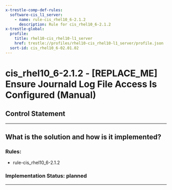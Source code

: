 ```yaml
---
x-trestle-comp-def-rules:
  software-cis_l1_server:
    - name: rule-cis_rhel10_6-2.1.2
      description: Rule for cis_rhel10_6-2.1.2
x-trestle-global:
  profile:
    title: rhel10-cis_rhel10-l1_server
    href: trestle://profiles/rhel10-cis_rhel10-l1_server/profile.json
  sort-id: cis_rhel10_6-02.01.02
---
```


# cis_rhel10_6-2.1.2 - \[REPLACE_ME\] Ensure Journald Log File Access Is Configured (Manual)

## Control Statement

______________________________________________________________________

## What is the solution and how is it implemented?

<!-- For implementation status enter one of: implemented, partial, planned, alternative, not-applicable -->

<!-- Note that the list of rules under ### Rules: is read-only and changes will not be captured after assembly to JSON -->

<!-- Add control implementation description here for control: cis_rhel10_6-2.1.2 -->

### Rules:

  - rule-cis_rhel10_6-2.1.2

### Implementation Status: planned

______________________________________________________________________

